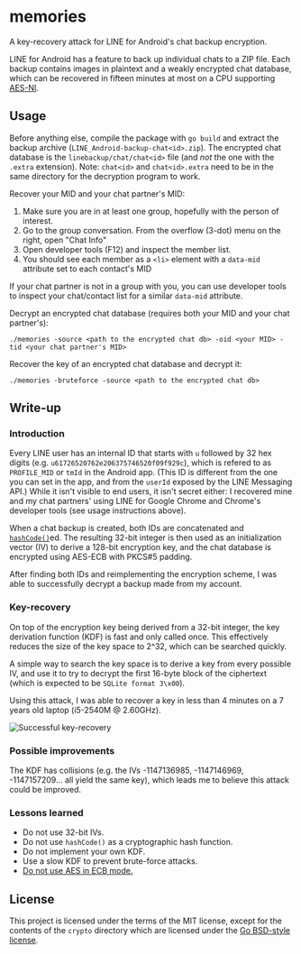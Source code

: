 # memories

A key-recovery attack for LINE for Android's chat backup encryption.

LINE for Android has a feature to back up individual chats to a ZIP file. Each
backup contains images in plaintext and a weakly encrypted chat database, which
can be recovered in fifteen minutes at most on a CPU supporting
[AES-NI](https://en.wikipedia.org/wiki/AES_instruction_set).

## Usage

Before anything else, compile the package with `go build` and extract the
backup archive (`LINE_Android-backup-chat<id>.zip`). The encrypted chat
database is the `linebackup/chat/chat<id>` file (and *not* the one with the
`.extra` extension). Note: `chat<id>` and `chat<id>.extra` need to be in the
same directory for the decryption program to work.

Recover your MID and your chat partner's MID:
1. Make sure you are in at least one group, hopefully with the person of interest.
2. Go to the group conversation. From the overflow (3-dot) menu on the right, open "Chat Info"
3. Open developer tools (F12) and inspect the member list.
4. You should see each member as a `<li>` element with a `data-mid` attribute set to each contact's MID

If your chat partner is not in a group with you, you can use developer tools to inspect your chat/contact list for a similar `data-mid` attribute.

Decrypt an encrypted chat database (requires both your MID and your chat
partner's):
```
./memories -source <path to the encrypted chat db> -oid <your MID> -tid <your chat partner's MID>
```

Recover the key of an encrypted chat database and decrypt it:
```
./memories -bruteforce -source <path to the encrypted chat db>
```

## Write-up
### Introduction

Every LINE user has an internal ID that starts with `u` followed by 32 hex
digits (e.g. `u61726520762e206375746520f09f929c`), which is refered to as
`PROFILE_MID` or `tmId` in the Android app. (This ID is different from the one
you can set in the app, and from the `userId` exposed by the LINE Messaging
API.) While it isn't visible to end users, it isn't secret either: I recovered
mine and my chat partners' using LINE for Google Chrome and Chrome's developer
tools (see usage instructions above).

When a chat backup is created, both IDs are concatenated and
[`hashCode()`](https://en.wikipedia.org/wiki/Java_hashCode()#The_java.lang.String_hash_function)ed.
The resulting 32-bit integer is then used as an initialization vector (IV) to
derive a 128-bit encryption key, and the chat database is encrypted using
AES-ECB with PKCS#5 padding.

After finding both IDs and reimplementing the encryption scheme, I was able to
successfully decrypt a backup made from my account.

### Key-recovery

On top of the encryption key being derived from a 32-bit integer, the key
derivation function (KDF) is fast and only called once. This effectively
reduces the size of the key space to 2^32, which can be searched quickly.

A simple way to search the key space is to derive a key from every possible IV,
and use it to try to decrypt the first 16-byte block of the ciphertext (which
is expected to be `SQLite format 3\x00`).

Using this attack, I was able to recover a key in less than 4 minutes on a 7
years old laptop (i5-2540M @ 2.60GHz).

![Successful key-recovery](docs/hackergirl.png)

### Possible improvements

The KDF has collisions (e.g. the IVs -1147136985, -1147146969, -1147157209...
all yield the same key), which leads me to believe this attack could be
improved.

### Lessons learned

- Do not use 32-bit IVs.
- Do not use `hashCode()` as a cryptographic hash function.
- Do not implement your own KDF.
- Use a slow KDF to prevent brute-force attacks.
- [Do not use AES in ECB mode.](https://i.imgur.com/CBdiOQ8.png)

## License

This project is licensed under the terms of the MIT license, except for the
contents of the `crypto` directory which are licensed under the
[Go BSD-style license](crypto/LICENSE).
